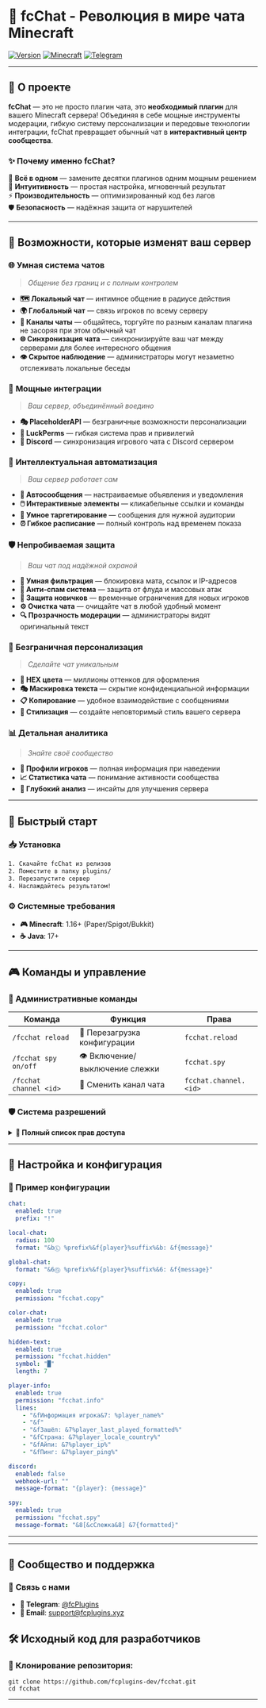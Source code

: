 # 💬 fcChat - Революция в мире чата Minecraft

[![Version](https://img.shields.io/badge/version-v1.8-brightgreen.svg?style=for-the-badge)](https://github.com/yourusername/fcchat/releases)
[![Minecraft](https://img.shields.io/badge/minecraft-1.16+-orange.svg?style=for-the-badge)](https://minecraft.net)
[![Telegram](https://img.shields.io/badge/telegram-join-7289da.svg?style=for-the-badge)](https://t.me/fcplugins_minecraft)

---

## 🚀 О проекте

**fcChat** — это не просто плагин чата, это **необходимый плагин** для вашего Minecraft сервера! Объединяя в себе мощные инструменты модерации, гибкую систему персонализации и передовые технологии интеграции, fcChat превращает обычный чат в **интерактивный центр сообщества**.

### ✨ Почему именно fcChat?

🎯 **Всё в одном** — замените десятки плагинов одним мощным решением  
🔮 **Интуитивность** — простая настройка, мгновенный результат  
⚡ **Производительность** — оптимизированный код без лагов  
🛡️ **Безопасность** — надёжная защита от нарушителей  

---

## 🌟 Возможности, которые изменят ваш сервер

### 🌐 **Умная система чатов**
> *Общение без границ и с полным контролем*

- **🗺️ Локальный чат** — интимное общение в радиусе действия
- **🌍 Глобальный чат** — связь игроков по всему серверу
- **💬 Каналы чаты** — общайтесь, торгуйте по разным каналам плагина не засоряя при этом обычный чат
- **🌐 Синхронизация чата** — синхронизируйте ваш чат между серверами для более интересного общения
- **👁️ Скрытое наблюдение** — администраторы могут незаметно отслеживать локальные беседы

### 🔧 **Мощные интеграции**
> *Ваш сервер, объединённый воедино*

- **🎭 PlaceholderAPI** — безграничные возможности персонализации
- **🔐 LuckPerms** — гибкая система прав и привилегий
- **💜 Discord** — синхронизация игрового чата с Discord сервером

### 🤖 **Интеллектуальная автоматизация**
> *Ваш сервер работает сам*

- **📢 Автосообщения** — настраиваемые объявления и уведомления
- **🖱️ Интерактивные элементы** — кликабельные ссылки и команды
- **🎯 Умное таргетирование** — сообщения для нужной аудитории
- **⏰ Гибкое расписание** — полный контроль над временем показа

### 🛡️ **Непробиваемая защита**
> *Ваш чат под надёжной охраной*

- **🧠 Умная фильтрация** — блокировка мата, ссылок и IP-адресов
- **🚫 Анти-спам система** — защита от флуда и массовых атак
- **👶 Защита новичков** — временные ограничения для новых игроков
- **⚙️ Очистка чата** — очищайте чат в любой удобный момент
- **🔍 Прозрачность модерации** — администраторы видят оригинальный текст

### 🎨 **Безграничная персонализация**
> *Сделайте чат уникальным*

- **🌈 HEX цвета** — миллионы оттенков для оформления
- **🎭 Маскировка текста** — скрытие конфиденциальной информации
- **📋 Копирование** — удобное взаимодействие с сообщениями
- **💎 Стилизация** — создайте неповторимый стиль вашего сервера

### 📊 **Детальная аналитика**
> *Знайте своё сообщество*

- **👤 Профили игроков** — полная информация при наведении
- **📈 Статистика чата** — понимание активности сообщества
- **🔬 Глубокий анализ** — инсайты для улучшения сервера

---

## 🚀 Быстрый старт

### 📥 Установка
```bash
1. Скачайте fcChat из релизов
2. Поместите в папку plugins/
3. Перезапустите сервер
4. Наслаждайтесь результатом!
```

### ⚙️ Системные требования
- **🎮 Minecraft**: 1.16+ (Paper/Spigot/Bukkit)
- **☕ Java**: 17+

---

## 🎮 Команды и управление

### 🔧 Административные команды

| Команда | Функция | Права |
|---------|---------|-------|
| `/fcchat reload` | 🔄 Перезагрузка конфигурации | `fcchat.reload` |
| `/fcchat spy on/off` | 👁️ Включение/выключение слежки | `fcchat.spy` |
| `/fcchat channel <id>` | 💬 Сменить канал чата | `fcchat.channel.<id>` |

### 🛡️ Система разрешений

<details>
<summary><b>🔑 Полный список прав доступа</b></summary>

| Право | Описание | Уровень |
|-------|----------|---------|
| `fcchat.use` | 🎮 Основные функции плагина | **Игрок** |
| `fcchat.reload` | 🔄 Перезагрузка конфигурации | **OP** |
| `fcchat.spy` | 👁️ Слежка за приватными сообщениями | **OP** |
| `fcchat.hidder` | 🎭 Маскировка текста | **OP** |
| `fcchat.color` | 🌈 Использование HEX цветов | **OP** |
| `fcchat.read` | 🔍 Просмотр заблокированных сообщений | **OP** |
| `fcchat.info` | 📊 Информация об игроках | **OP** |
| `fcchat.channel.<id>` | 💬 Позволяет использовать канал чата | **OP** |
| `fcchat.admin` | 👑 Полные права администратора | **OP** |

</details>

---

## 🎨 Настройка и конфигурация

### 📝 Пример конфигурации

```yaml
chat:
  enabled: true
  prefix: "!"

local-chat:
  radius: 100
  format: "&bⓁ %prefix%&f{player}%suffix%&b: &f{message}"

global-chat:
  format: "&6Ⓖ %prefix%&f{player}%suffix%&6: &f{message}"

copy:
  enabled: true
  permission: "fcchat.copy"

color-chat:
  enabled: true
  permission: "fcchat.color"

hidden-text:
  enabled: true
  permission: "fcchat.hidden"
  symbol: "█"
  length: 7

player-info:
  enabled: true
  permission: "fcchat.info"
  lines:
    - "&fИнформация игрока&7: %player_name%"
    - "&f"
    - "&fЗашёл: &7%player_last_played_formatted%"
    - "&fСтрана: &7%player_locale_country%"
    - "&fАйпи: &7%player_ip%"
    - "&fПинг: &7%player_ping%"

discord:
  enabled: false
  webhook-url: ""
  message-format: "{player}: {message}"

spy:
  enabled: true
  permission: "fcchat.spy"
  message-format: "&8[&cСлежка&8] &7{formatted}"
```

---

</div>

---

## 🤝 Сообщество и поддержка

### 💬 **Связь с нами**
- **📱 Telegram**: [@fcPlugins](https://t.me/fcplugins_minecraft)
- **📧 Email**: support@fcplugins.xyz

## 🛠️ Исходный код для разработчиков

### 📝 **Клонирование репозитория:**
```
git clone https://github.com/fcplugins-dev/fcchat.git
cd fcchat
```

---

</div>
